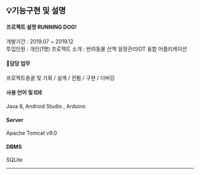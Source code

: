 ## 💡기능구현 및 설명
#### 프로젝트 설명 RUNNING DOG!
개발기간 : 2019.07 ~ 2019.12  
투입인원 : 개인(1명)
프로젝트 소개 : 반려동물 산책 일정관리IOT 융합 어플리케이션

#### 📌담당 업무
프로젝트총괄 및 기획 / 설계 / 컨펌 / 구현 / 디버깅

#### 사용 언어 및 IDE
Java 8, Android Studio , Arduino

#### Server
Apache Tomcat v9.0

#### DBMS
SQLite

---
